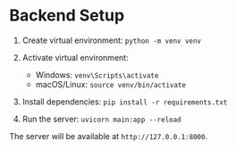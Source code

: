 # Backend Setup

1. Create virtual environment:
   `python -m venv venv`

2. Activate virtual environment:
   - Windows: `venv\Scripts\activate`
   - macOS/Linux: `source venv/bin/activate`

3. Install dependencies:
   `pip install -r requirements.txt`

4. Run the server:
   `uvicorn main:app --reload`

The server will be available at `http://127.0.0.1:8000`.